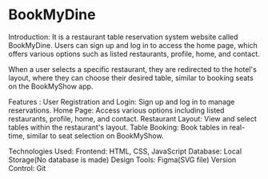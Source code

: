 # BookMyDine
Introduction: 
It is a restaurant table reservation system website called BookMyDine. Users can sign up and log in to access the home page, which offers various options such as listed restaurants, profile, home, and contact.

When a user selects a specific restaurant, they are redirected to the hotel's layout, where they can choose their desired table, similar to booking seats on the BookMyShow app.

Features :
User Registration and Login: Sign up and log in to manage reservations.
Home Page: Access various options including listed restaurants, profile, home, and contact.
Restaurant Layout: View and select tables within the restaurant's layout.
Table Booking: Book tables in real-time, similar to seat selection on BookMyShow.

Technologies Used:
Frontend: HTML, CSS, JavaScript
Database: Local Storage(No database is made)
Design Tools: Figma(SVG file)
Version Control: Git
